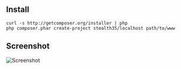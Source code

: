 Install
-------

    curl -s http://getcomposer.org/installer | php
    php composer.phar create-project stealth35/localhost path/to/www

Screenshot
----------

![Screenshot](http://farm9.staticflickr.com/8290/7499652268_1fdc9427e7_z_d.jpg)